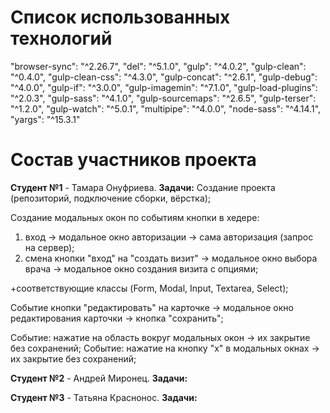 # Список использованных технологий
"browser-sync": "^2.26.7",
    "del": "^5.1.0",
    "gulp": "^4.0.2",
    "gulp-clean": "^0.4.0",
    "gulp-clean-css": "^4.3.0",
    "gulp-concat": "^2.6.1",
    "gulp-debug": "^4.0.0",
    "gulp-if": "^3.0.0",
    "gulp-imagemin": "^7.1.0",
    "gulp-load-plugins": "^2.0.3",
    "gulp-sass": "^4.1.0",
    "gulp-sourcemaps": "^2.6.5",
    "gulp-terser": "^1.2.0",
    "gulp-watch": "^5.0.1",
    "multipipe": "^4.0.0",
    "node-sass": "^4.14.1",
    "yargs": "^15.3.1"


# Состав участников проекта

**Студент №1** -  Тамара Онуфриева. 
__Задачи:__
Создание проекта (репозиторий, подключение сборки, вёрстка);

Создание модальных окон по событиям кнопки в хедере: 

1) вход -> модальное окно авторизации -> сама авторизация (запрос на сервер);
2) смена кнопки "вход" на "создать визит" -> модальное окно выбора врача -> модальное окно создания визита с опциями;

+соответствующие классы (Form, Modal, Input, Textarea, Select);

Событие кнопки "редактировать" на карточке -> модальное окно редактирования карточки -> кнопка "сохранить";

Событие: нажатие на область вокруг модальных окон -> их закрытие без сохранений;
Событие: нажатие на кнопку "х" в модальных окнах -> их закрытие без сохранений;


**Студент №2** -  Андрей Миронец. 
__Задачи:__



**Студент №3** -  Татьяна Краснонос. 
__Задачи:__





